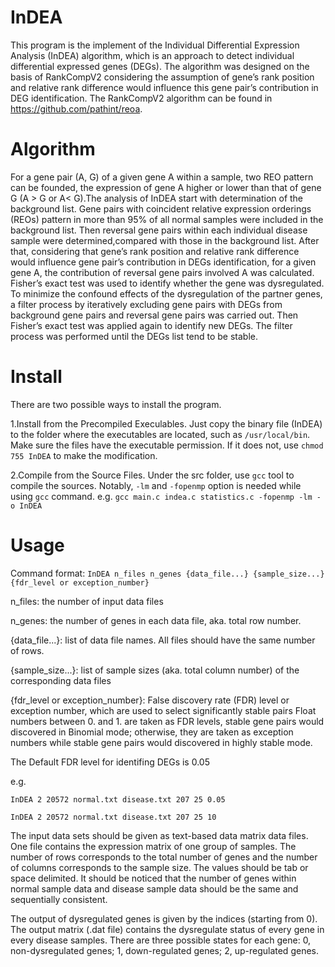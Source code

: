 # InDEA
This program is the implement of the Individual Differential Expression Analysis (InDEA) algorithm, which is an approach to detect individual differential expressed genes (DEGs). The algorithm was designed on the basis of RankCompV2 considering the assumption of gene’s rank position and relative rank difference would influence this gene pair’s contribution in DEG identification. The RankCompV2 algorithm can be found in https://github.com/pathint/reoa. 

# Algorithm
For a gene pair (A, G) of a given gene A within a sample, two REO pattern can be founded, the expression of gene A higher or lower than that of gene G (A > G or A< G).The analysis of InDEA start with determination of the background list. Gene pairs with coincident relative expression orderings (REOs) pattern in more than 95% of all normal samples were included in the background list. Then reversal gene pairs within each individual disease sample were determined,compared with those in the background list.  After that, considering that gene’s rank position and relative rank difference would influence gene pair’s contribution in DEGs identification, for a given gene A, the contribution of reversal gene pairs involved A was calculated. Fisher’s exact test was used to identify whether the gene was dysregulated. To minimize the confound effects of the dysregulation of the partner genes, a filter process by iteratively excluding gene pairs with DEGs from background gene pairs and reversal gene pairs was carried out. Then Fisher’s exact test was applied again to identify new DEGs. The filter process was performed until the DEGs list tend to be stable.

# Install
There are two possible ways to install the program.

1.Install from the Precompiled Execulables. Just copy the binary file (InDEA) to the folder where the executables are located, such as `/usr/local/bin`. Make sure the files have the executable permission. If it does not, use `chmod 755 InDEA` to make the modification. 

2.Compile from the Source Files. Under the src folder, use `gcc` tool to compile the sources. Notably, `-lm` and `-fopenmp` option is needed while using `gcc` command.
e.g. `gcc main.c indea.c statistics.c -fopenmp -lm -o InDEA`

# Usage
Command format: `InDEA n_files n_genes {data_file...} {sample_size...} {fdr_level or exception_number}`

n_files: the number of input data files

n_genes: the number of genes in each data file, aka. total row number.

{data_file...}: list of data file names. All files should have the same number of rows. 

{sample_size...}: list of sample sizes (aka. total column number) of the corresponding data files

{fdr_level or exception_number}: False discovery rate (FDR) level or exception number, which are used to select significantly stable pairs Float numbers between 0. and 1. are taken as FDR levels, stable gene pairs would discovered in Binomial mode; otherwise, they are taken as exception numbers while stable gene pairs would discovered in highly stable mode.

The Default FDR level for identifing DEGs is 0.05

e.g. 
```
InDEA 2 20572 normal.txt disease.txt 207 25 0.05 
```
```
InDEA 2 20572 normal.txt disease.txt 207 25 10 
```

The input data sets should be given as text-based data matrix data files. One file contains the expression matrix of one group of samples. The number of rows corresponds to the total number of genes and the number of columns corresponds to the sample size. The values should be tab or space delimited. It should be noticed that the number of genes within normal sample data and disease sample data should be the same and sequentially consistent.

The output of dysregulated genes is given by the indices (starting from 0). The output matrix (.dat file) contains the dysregulate status of every gene in every disease samples. There are three possible states for each gene: 0, non-dysregulated genes; 1, down-regulated genes; 2, up-regulated genes.


